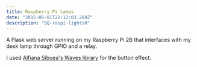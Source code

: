 ```yaml
---
title: Raspberry Pi Lamps
date: "2015-05-01T22:12:03.284Z"
description: "SQ-raspi-lights0"
---
```



A Flask web server running on my Raspberry Pi 2B that interfaces with my desk lamp through GPIO and a relay.

I used [Alfiana Sibuea's Waves library](https://github.com/fians/Waves) for the button effect.
